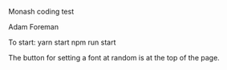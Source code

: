 Monash coding test

Adam Foreman

To start:
yarn start
npm run start

The button for setting a font at random is at the top of the page.

